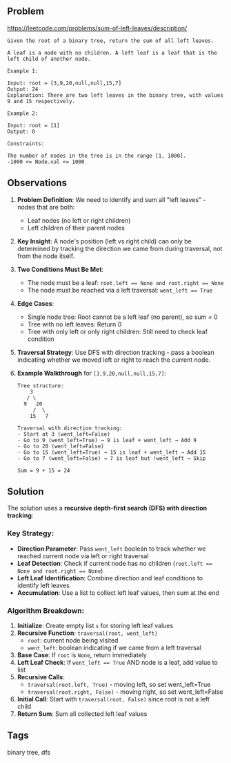 ## Problem

https://leetcode.com/problems/sum-of-left-leaves/description/

```
Given the root of a binary tree, return the sum of all left leaves.

A leaf is a node with no children. A left leaf is a leaf that is the left child of another node.

Example 1:

Input: root = [3,9,20,null,null,15,7]
Output: 24
Explanation: There are two left leaves in the binary tree, with values 9 and 15 respectively.

Example 2:

Input: root = [1]
Output: 0

Constraints:

The number of nodes in the tree is in the range [1, 1000].
-1000 <= Node.val <= 1000
```

## Observations

1. **Problem Definition**: We need to identify and sum all "left leaves" - nodes that are both:
   - Leaf nodes (no left or right children)
   - Left children of their parent nodes

2. **Key Insight**: A node's position (left vs right child) can only be determined by tracking the direction we came from during traversal, not from the node itself.

3. **Two Conditions Must Be Met**:
   - The node must be a leaf: `root.left == None and root.right == None`
   - The node must be reached via a left traversal: `went_left == True`

4. **Edge Cases**:
   - Single node tree: Root cannot be a left leaf (no parent), so sum = 0
   - Tree with no left leaves: Return 0
   - Tree with only left or only right children: Still need to check leaf condition

5. **Traversal Strategy**: Use DFS with direction tracking - pass a boolean indicating whether we moved left or right to reach the current node.

6. **Example Walkthrough** for `[3,9,20,null,null,15,7]`:
   ```
   Tree structure:
       3
      / \
     9   20
        /  \
       15   7
   
   Traversal with direction tracking:
   - Start at 3 (went_left=False)
   - Go to 9 (went_left=True) → 9 is leaf + went_left → Add 9
   - Go to 20 (went_left=False)
   - Go to 15 (went_left=True) → 15 is leaf + went_left → Add 15  
   - Go to 7 (went_left=False) → 7 is leaf but !went_left → Skip
   
   Sum = 9 + 15 = 24
   ```

## Solution

The solution uses a **recursive depth-first search (DFS) with direction tracking**:

### Key Strategy:
- **Direction Parameter**: Pass `went_left` boolean to track whether we reached current node via left or right traversal
- **Leaf Detection**: Check if current node has no children (`root.left == None and root.right == None`)
- **Left Leaf Identification**: Combine direction and leaf conditions to identify left leaves
- **Accumulation**: Use a list to collect left leaf values, then sum at the end

### Algorithm Breakdown:

1. **Initialize**: Create empty list `s` for storing left leaf values
2. **Recursive Function**: `traversal(root, went_left)`
   - `root`: current node being visited
   - `went_left`: boolean indicating if we came from a left traversal
3. **Base Case**: If `root` is `None`, return immediately
4. **Left Leaf Check**: If `went_left == True` AND node is a leaf, add value to list
5. **Recursive Calls**:
   - `traversal(root.left, True)` - moving left, so set went_left=True
   - `traversal(root.right, False)` - moving right, so set went_left=False
6. **Initial Call**: Start with `traversal(root, False)` since root is not a left child
7. **Return Sum**: Sum all collected left leaf values

## Tags

binary tree, dfs